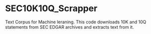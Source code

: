 # SEC10K10Q_Scrapper
Text Corpus for Machine leraning. This code downloads 10K and 10Q statements from SEC EDGAR archives and extracts text from it.
